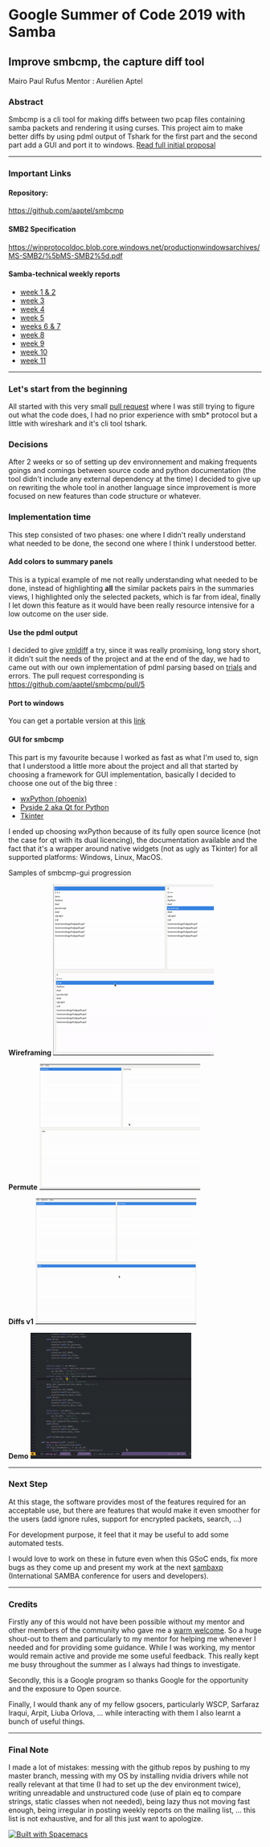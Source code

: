 # Google Summer of Code 2019 with Samba

## Improve smbcmp, the capture diff tool

Mairo Paul Rufus
Mentor : Aurélien Aptel 

### Abstract
Smbcmp is a cli tool for making diffs between two pcap files containing samba packets and rendering it using curses. This project aim to make better diffs by using pdml output of Tshark for the first part and the second part add a GUI and port it to windows.
[Read full initial proposal](https://drive.google.com/open?id=1GTEwFOPJCv53DQpQ8lLEa7qpnHRQpMzq)
***
### Important Links
#### Repository:
https://github.com/aaptel/smbcmp
#### SMB2 Specification
https://winprotocoldoc.blob.core.windows.net/productionwindowsarchives/MS-SMB2/%5bMS-SMB2%5d.pdf
#### Samba-technical weekly reports
- [week 1 & 2](https://lists.samba.org/archive/samba-technical/2019-June/133801.html)
- [week 3](https://lists.samba.org/archive/samba-technical/2019-July/133877.html)
- [week 4](https://lists.samba.org/archive/samba-technical/2019-July/133915.html)
- [week 5](https://lists.samba.org/archive/samba-technical/2019-July/133928.html)
- [weeks 6 & 7](https://lists.samba.org/archive/samba-technical/2019-July/133987.html)
- [week 8](https://lists.samba.org/archive/samba-technical/2019-August/134038.html)
- [week 9](https://lists.samba.org/archive/samba-technical/2019-August/134064.html)
- [week 10](https://lists.samba.org/archive/samba-technical/2019-August/134093.html)
- [week 11](https://RMPR.github.io/gsoc_2019)

***
### Let's start from the beginning 
All started with this very small [pull request](https://github.com/aaptel/smbcmp/pull/2) where I was still trying to figure out what the code does, I had no prior experience with smb* protocol but a little with wireshark and it's cli tool tshark.

### Decisions 
After 2 weeks or so of setting up dev environnement and making frequents goings and comings between source code and python documentation (the tool didn't include any external dependency at the time) I decided to give up on rewriting the whole tool in another language since improvement is more focused on new features than code structure or whatever.

### Implementation time
This step consisted of two phases: one where I didn't really understand what needed to be done, the second one where I think I understood better.

#### Add colors to summary panels
This is a typical example of me not really understanding what needed to be done, instead of highlighting **all** the similar packets pairs in the summaries views, I highlighted only the selected packets, which is far from ideal, finally I let down this feature as it would have been really resource intensive for a low outcome on the user side.

#### Use the pdml output
I decided to give [xmldiff](https://github.com/Shoobx/xmldiff) a try, since it was really promising, long story short, it didn't suit the needs of the project and at the end of the day, we had to came out with our own implementation of pdml parsing based on [trials](https://github.com/Shoobx/xmldiff/issues/47) and errors.
The pull request corresponding is https://github.com/aaptel/smbcmp/pull/5

#### Port to windows 
You can get a portable version at this [link](http://zbeul.ist/gsoc/smbcmp-release.zip)

#### GUI for smbcmp
This part is my favourite because I worked as fast as what I'm used to, sign that I understood a little more about the project and all that started by choosing a framework for GUI implementation, basically I decided to choose one out of the big three :
- [wxPython (phoenix)](https://wxpython.org/)
- [Pyside 2 aka Qt for Python](https://wiki.qt.io/Qt_for_Python)
- [Tkinter](https://docs.python.org/2/library/tkinter.html)

I ended up choosing wxPython because of its fully open source licence (not the case for qt with its dual licencing), the documentation available and the fact that it's a wrapper around native widgets (not as ugly as Tkinter) for all supported platforms: Windows, Linux, MacOS.

Samples of smbcmp-gui progression

**Wireframing**
![Responsive](https://raw.githubusercontent.com/RMPR/gsoc_2019/master/res/init.gif)

**Permute**
![permutation](https://raw.githubusercontent.com/RMPR/gsoc_2019/master/res/perm.gif)

**Diffs v1**
![First Diffs](https://raw.githubusercontent.com/RMPR/gsoc_2019/master/res/diffs.gif)

**Demo**
![demo](https://raw.githubusercontent.com/RMPR/gsoc_2019/master/res/final.gif)

***
### Next Step

 At this stage, the software provides most of the features required for an acceptable use, but there are features that would make it even smoother for the users (add ignore rules, support for encrypted packets, search, ...)

For development purpose, it feel that it may be useful to add some automated tests.

I would love to work on these in future even when this GSoC ends, fix more bugs as they come up and present my work at the next [sambaxp](https://sambaxp.org/) (International SAMBA conference for users and developers).

***
### Credits

Firstly any of this would not have been possible without my mentor and other members of the community who gave me a [warm welcome](https://lists.samba.org/archive/samba-technical/2019-May/133529.html). So a huge shout-out to them and particularly to my mentor for helping me whenever I needed and for providing some guidance. While I was working, my mentor would remain active and provide me some useful feedback. This really kept me busy throughout the summer as I always had things to investigate.

Secondly, this is a Google program so thanks Google for the opportunity and the exposure to Open source.

Finally, I would thank any of my fellow gsocers, particularly WSCP, Sarfaraz Iraqui, Arpit, Liuba Orlova, ... while interacting with them I also learnt a bunch of useful things. 

***
### Final Note
 I made a lot of mistakes: messing with the github repos by pushing to my master branch, messing with my OS by installing nvidia drivers while not really relevant at that time (I had to set up the dev environment twice), writing unreadable and unstructured code (use of plain eq to compare strings, static classes when not needed), being lazy thus not moving fast enough, being irregular in posting weekly reports on the mailing list, ... this list is not exhaustive, and for all this just want to apologize.

[![Built with Spacemacs](https://cdn.rawgit.com/syl20bnr/spacemacs/442d025779da2f62fc86c2082703697714db6514/assets/spacemacs-badge.svg)](http://spacemacs.org)
